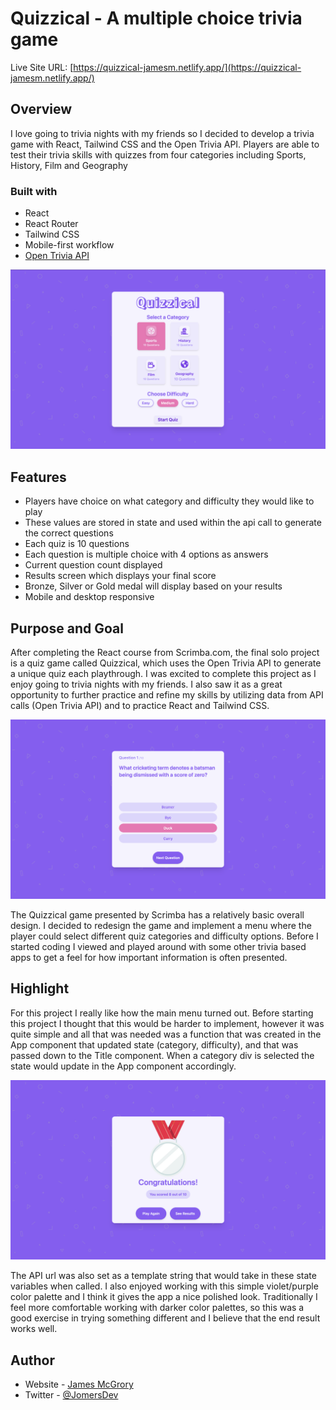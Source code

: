 # Quizzical - A multiple choice trivia game

Live Site URL: [https://quizzical-jamesm.netlify.app/](https://quizzical-jamesm.netlify.app/)

## Overview

I love going to trivia nights with my friends so I decided to develop a trivia game with React, Tailwind CSS and the Open Trivia API. Players are able to test their trivia skills with quizzes from four categories including Sports, History, Film and Geography

### Built with

- React
- React Router
- Tailwind CSS
- Mobile-first workflow
- [Open Trivia API](https://opentdb.com/api_config.php)


![](/public/menu.png)

## Features
- Players have choice on what category and difficulty they would like to play
- These values are stored in state and used within the api call to generate the correct questions
- Each quiz is 10 questions
- Each question is multiple choice with 4 options as answers
- Current question count displayed
- Results screen which displays your final score
- Bronze, Silver or Gold medal will display based on your results
- Mobile and desktop responsive

## Purpose and Goal
After completing the React course from Scrimba.com, the final solo project is a quiz game called Quizzical, which uses the Open Trivia API to generate a unique quiz each playthrough. I was excited to complete this project as I enjoy going to trivia nights with my friends. I also saw it as a great opportunity to further practice and refine my skills by utilizing data from API calls (Open Trivia API) and to practice React and Tailwind CSS.

![](/public/question.png)

The Quizzical game presented by Scrimba has a relatively basic overall design. I decided to redesign the game and implement a menu where the player could select different quiz categories and difficulty options. Before I started coding I viewed and played around with some other trivia based apps to get a feel for how important information is often presented.

## Highlight
For this project I really like how the main menu turned out. Before starting this project I thought that this would be harder to implement, however it was quite simple and all that was needed was a function that was created in the App component that updated state (category, difficulty), and that was passed down to the Title component. When a category div is selected the state would update in the App component accordingly.

![](/public/results.png)

The API url was also set as a template string that would take in these state variables when called. I also enjoyed working with this simple violet/purple color palette and I think it gives the app a nice polished look. Traditionally I feel more comfortable working with darker color palettes, so this was a good exercise in trying something different and I believe that the end result works well.

## Author

- Website - [James McGrory](https://jamesmcgrory.dev/)
- Twitter - [@JomersDev](https://twitter.com/JomersDev)

